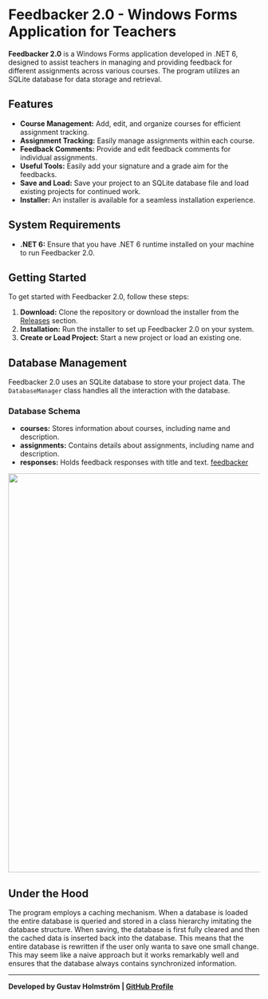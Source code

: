 # Feedbacker 2.0 - Windows Forms Application for Teachers

**Feedbacker 2.0** is a Windows Forms application developed in .NET 6, designed to assist teachers in managing and providing feedback for different assignments across various courses. The program utilizes an SQLite database for data storage and retrieval.

## Features

- **Course Management:** Add, edit, and organize courses for efficient assignment tracking.
- **Assignment Tracking:** Easily manage assignments within each course.
- **Feedback Comments:** Provide and edit feedback comments for individual assignments.
- **Useful Tools:** Easily add your signature and a grade aim for the feedbacks.
- **Save and Load:** Save your project to an SQLite database file and load existing projects for continued work.
- **Installer:** An installer is available for a seamless installation experience.

## System Requirements

- **.NET 6:** Ensure that you have .NET 6 runtime installed on your machine to run Feedbacker 2.0.

## Getting Started

To get started with Feedbacker 2.0, follow these steps:

1. **Download:** Clone the repository or download the installer from the [Releases](https://github.com/Rymdhest/Feedbacker-2.0/releases) section.
2. **Installation:** Run the installer to set up Feedbacker 2.0 on your system.
3. **Create or Load Project:** Start a new project or load an existing one.

## Database Management

Feedbacker 2.0 uses an SQLite database to store your project data. The `DatabaseManager` class handles all the interaction with the database.

### Database Schema

- **courses:** Stores information about courses, including name and description.
- **assignments:** Contains details about assignments, including name and description.
- **responses:** Holds feedback responses with title and text.
[feedbacker](https://github.com/Rymdhest/Feedbacker-2.0/assets/52751206/0d6a9b64-fd5a-4abf-96f6-68c87d08e61e)

<img src="https://github.com/Rymdhest/Feedbacker-2.0/assets/52751206/0d6a9b64-fd5a-4abf-96f6-68c87d08e61e" width="800"/>


## Under the Hood


The program employs a caching mechanism. When a database is loaded the entire database is queried and stored in a class hierarchy imitating the database structure. When saving, the database is first fully cleared and then the cached data is inserted back into the database. This means that the entire database is rewritten if the user only wanta to save one small change. This may seem like a naive approach but it works remarkably well and ensures that the database always contains synchronized information.

---

**Developed by Gustav Holmström | [GitHub Profile](https://github.com/Rymdhest)**
